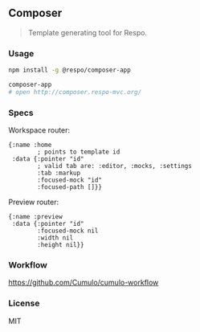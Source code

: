 
Composer
------

> Template generating tool for Respo.

### Usage

```bash
npm install -g @respo/composer-app

composer-app
# open http://composer.respo-mvc.org/
```

### Specs

Workspace router:

```edn
{:name :home
        ; points to template id
 :data {:pointer "id"
        ; valid tab are: :editor, :mocks, :settings
        :tab :markup
        :focused-mock "id"
        :focused-path []}}
```

Preview router:

```edn
{:name :preview
 :data {:pointer "id"
        :focused-mock nil
        :width nil
        :height nil}}
```

### Workflow

https://github.com/Cumulo/cumulo-workflow

### License

MIT
